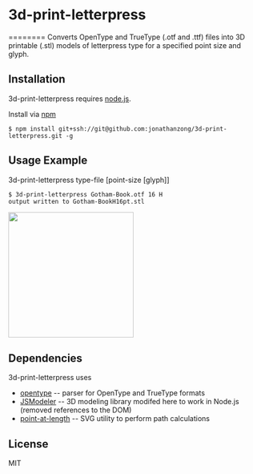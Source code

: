 # 3d-print-letterpress
========
Converts OpenType and TrueType (.otf and .ttf) files into 3D printable (.stl) models of letterpress type for a specified point size and glyph.


Installation
------------

3d-print-letterpress requires [node.js](http://nodejs.org).

Install via [npm](https://www.npmjs.org)
```
$ npm install git+ssh://git@github.com:jonathanzong/3d-print-letterpress.git -g
```

Usage Example
-------------
3d-print-letterpress type-file [point-size [glyph]]
```
$ 3d-print-letterpress Gotham-Book.otf 16 H
output written to Gotham-BookH16pt.stl
```
<img src="https://cloud.githubusercontent.com/assets/4650077/6142836/854f352c-b18c-11e4-861d-26203150cf2d.png" width="250"/>


Dependencies
-----------
3d-print-letterpress uses

- [opentype](https://github.com/nodebox/opentype.js) -- parser for OpenType and TrueType formats
- [JSModeler](https://github.com/kovacsv/JSModeler) -- 3D modeling library modifed here to work in Node.js (removed references to the DOM)
- [point-at-length](https://github.com/substack/point-at-length) -- SVG utility to perform path calculations


License
-----------
MIT
